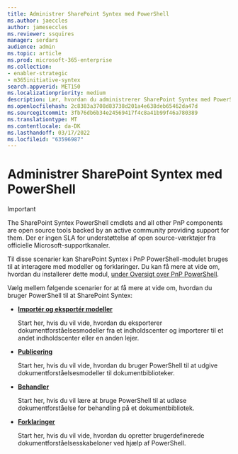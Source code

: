 ```yaml
---
title: Administrer SharePoint Syntex med PowerShell
ms.author: jaeccles
author: jameseccles
ms.reviewer: ssquires
manager: serdars
audience: admin
ms.topic: article
ms.prod: microsoft-365-enterprise
ms.collection:
- enabler-strategic
- m365initiative-syntex
search.appverid: MET150
ms.localizationpriority: medium
description: Lær, hvordan du administrerer SharePoint Syntex med PowerShell.
ms.openlocfilehash: 2c8383a3708d83738d201a4e638deb65462da47d
ms.sourcegitcommit: 3fb76db6b34e24569417f4c8a41b99f46a780389
ms.translationtype: MT
ms.contentlocale: da-DK
ms.lasthandoff: 03/17/2022
ms.locfileid: "63596987"
---
```

# <a name="manage-sharepoint-syntex-with-powershell"></a>Administrer SharePoint Syntex med PowerShell

> [!IMPORTANT]
> The SharePoint Syntex PowerShell cmdlets and all other PnP components are open source tools backed by an active community providing support for them. Der er ingen SLA for understøttelse af open source-værktøjer fra officielle Microsoft-supportkanaler.

Til disse scenarier kan SharePoint Syntex i PnP PowerShell-modulet bruges til at interagere med modeller og forklaringer. Du kan få mere at vide om, hvordan du installerer dette modul, [under Oversigt over PnP PowerShell](/powershell/sharepoint/sharepoint-pnp/sharepoint-pnp-cmdlets).

Vælg mellem følgende scenarier for at få mere at vide om, hvordan du bruger PowerShell til at SharePoint Syntex:

- [**Importér og eksportér modeller**](powershell-syntex-import-export.md)

    Start her, hvis du vil vide, hvordan du eksporterer dokumentforståelsesmodeller fra et indholdscenter og importerer til et andet indholdscenter eller en anden lejer.

- [**Publicering**](powershell-syntex-publishing.md)

    Start her, hvis du vil vide, hvordan du bruger PowerShell til at udgive dokumentforståelsesmodeller til dokumentbiblioteker.

- [**Behandler**](powershell-syntex-processing.md)

    Start her, hvis du vil lære at bruge PowerShell til at udløse dokumentforståelse for behandling på et dokumentbibliotek.

- [**Forklaringer**](powershell-syntex-explanations.md)

    Start her, hvis du vil vide, hvordan du opretter brugerdefinerede dokumentforståelsesskabeloner ved hjælp af PowerShell.

